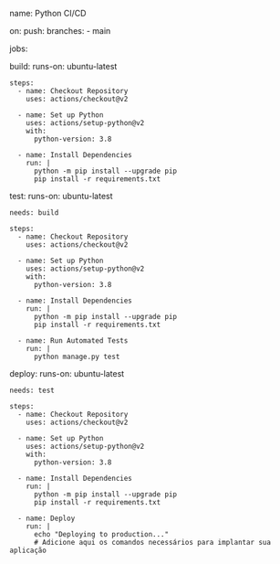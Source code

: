 name: Python CI/CD

on:
  push:
    branches:
      - main

jobs:

  build:
    runs-on: ubuntu-latest

    steps:
      - name: Checkout Repository
        uses: actions/checkout@v2

      - name: Set up Python
        uses: actions/setup-python@v2
        with:
          python-version: 3.8

      - name: Install Dependencies
        run: |
          python -m pip install --upgrade pip
          pip install -r requirements.txt

  test:
    runs-on: ubuntu-latest

    needs: build

    steps:
      - name: Checkout Repository
        uses: actions/checkout@v2

      - name: Set up Python
        uses: actions/setup-python@v2
        with:
          python-version: 3.8

      - name: Install Dependencies
        run: |
          python -m pip install --upgrade pip
          pip install -r requirements.txt

      - name: Run Automated Tests
        run: |
          python manage.py test

  deploy:
    runs-on: ubuntu-latest

    needs: test

    steps:
      - name: Checkout Repository
        uses: actions/checkout@v2

      - name: Set up Python
        uses: actions/setup-python@v2
        with:
          python-version: 3.8

      - name: Install Dependencies
        run: |
          python -m pip install --upgrade pip
          pip install -r requirements.txt

      - name: Deploy
        run: |
          echo "Deploying to production..."
          # Adicione aqui os comandos necessários para implantar sua aplicação
